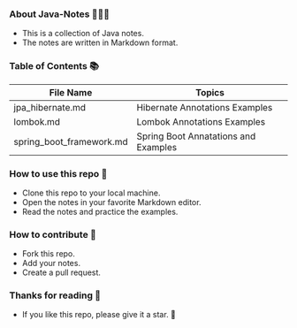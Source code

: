 ### About Java-Notes 🚀👩‍🚀

- This is a collection of Java notes.
- The notes are written in Markdown format.

### Table of Contents 📚

| File Name                | Topics                               |
| ------------------------ | ------------------------------------ |
| jpa_hibernate.md         | Hibernate Annotations Examples       |
| lombok.md                | Lombok Annotations Examples          |
| spring_boot_framework.md | Spring Boot Annatations and Examples |

### How to use this repo 🤔

- Clone this repo to your local machine.
- Open the notes in your favorite Markdown editor.
- Read the notes and practice the examples.

### How to contribute 🤝

- Fork this repo.
- Add your notes.
- Create a pull request.

### Thanks for reading 🙏

- If you like this repo, please give it a star. 🌟
